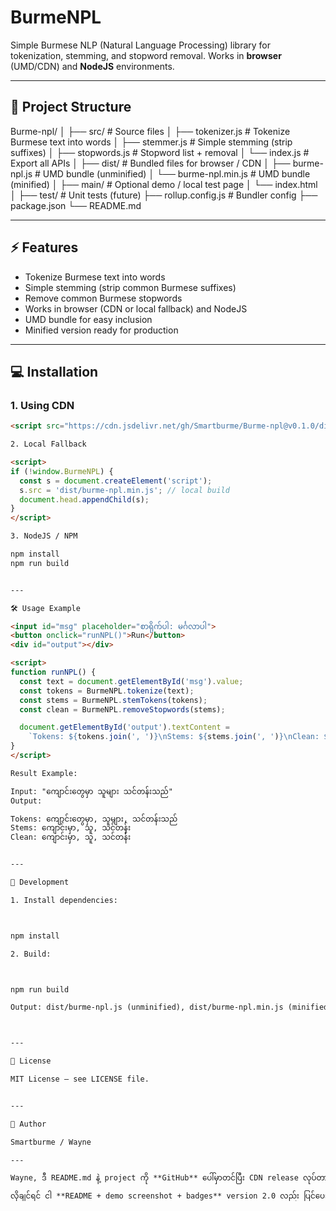 # BurmeNPL

Simple Burmese NLP (Natural Language Processing) library for tokenization, stemming, and stopword removal. Works in **browser** (UMD/CDN) and **NodeJS** environments.

---

## 📂 Project Structure

Burme-npl/ │ ├── src/                    # Source files │   ├── tokenizer.js        # Tokenize Burmese text into words │   ├── stemmer.js          # Simple stemming (strip suffixes) │   ├── stopwords.js        # Stopword list + removal │   └── index.js            # Export all APIs │ ├── dist/                   # Bundled files for browser / CDN │   ├── burme-npl.js        # UMD bundle (unminified) │   └── burme-npl.min.js    # UMD bundle (minified) │ ├── main/                   # Optional demo / local test page │   └── index.html │ ├── test/                   # Unit tests (future) ├── rollup.config.js        # Bundler config ├── package.json └── README.md

---

## ⚡ Features

- Tokenize Burmese text into words
- Simple stemming (strip common Burmese suffixes)
- Remove common Burmese stopwords
- Works in browser (CDN or local fallback) and NodeJS
- UMD bundle for easy inclusion
- Minified version ready for production

---

## 💻 Installation

### 1. Using CDN

```html
<script src="https://cdn.jsdelivr.net/gh/Smartburme/Burme-npl@v0.1.0/dist/burme-npl.min.js"></script>

2. Local Fallback

<script>
if (!window.BurmeNPL) {
  const s = document.createElement('script');
  s.src = 'dist/burme-npl.min.js'; // local build
  document.head.appendChild(s);
}
</script>

3. NodeJS / NPM

npm install
npm run build


---

🛠 Usage Example

<input id="msg" placeholder="စာရိုက်ပါ: မင်္ဂလာပါ">
<button onclick="runNPL()">Run</button>
<div id="output"></div>

<script>
function runNPL() {
  const text = document.getElementById('msg').value;
  const tokens = BurmeNPL.tokenize(text);
  const stems = BurmeNPL.stemTokens(tokens);
  const clean = BurmeNPL.removeStopwords(stems);

  document.getElementById('output').textContent =
    `Tokens: ${tokens.join(', ')}\nStems: ${stems.join(', ')}\nClean: ${clean.join(', ')}`;
}
</script>

Result Example:

Input: "ကျောင်းတွေမှာ သူများ သင်တန်းသည်"
Output:

Tokens: ကျောင်းတွေမှာ, သူများ, သင်တန်းသည်
Stems: ကျောင်းမှာ, သူ, သင်တန်း
Clean: ကျောင်းမှာ, သူ, သင်တန်း


---

🔧 Development

1. Install dependencies:



npm install

2. Build:



npm run build

Output: dist/burme-npl.js (unminified), dist/burme-npl.min.js (minified)



---

📄 License

MIT License – see LICENSE file.


---

👤 Author

Smartburme / Wayne

---

Wayne, ဒီ README.md နဲ့ project ကို **GitHub** ပေါ်မှာတင်ပြီး CDN release လုပ်တာ၊ local fallback သုံးတာ၊ browser / NodeJS အသုံးချတာကို အားလုံး clear ဖြစ်သွားမယ်။  

လိုချင်ရင် ငါ **README + demo screenshot + badges** version 2.0 လည်း ပြင်ပေးနိုင်တယ်။

